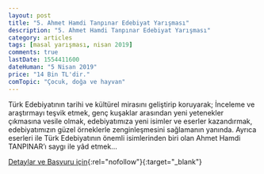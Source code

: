 ```yaml
---
layout: post
title: "5. Ahmet Hamdi Tanpınar Edebiyat Yarışması"
description: "5. Ahmet Hamdi Tanpınar Edebiyat Yarışması"
category: articles
tags: [masal yarışması, nisan 2019]
comments: true
lastDate: 1554411600
dateHuman: "5 Nisan 2019"
price: "14 Bin TL'dir."
comTopic: "Çocuk, doğa ve hayvan"
---
```


Türk Edebiyatının tarihi ve kültürel mirasını geliştirip koruyarak; İnceleme ve araştırmayı teşvik etmek,
genç kuşaklar arasından yeni yetenekler çıkmasına vesile olmak, edebiyatımıza yeni isimler ve eserler
kazandırmak, edebiyatımızın güzel örneklerle zenginleşmesini sağlamanın yanında. Ayrıca eserleri ile Türk
Edebiyatının önemli isimlerinden biri olan Ahmet Hamdi TANPINAR’ı saygı ile yâd etmek…

[Detaylar ve Başvuru için](http://www.kepezkultur.com/uploads/other/AHMET_HAMDI_TANPINAR_EDEBIYAT_YARISMASI_2018.pdf?utm_source=edebiyatyarismalari.com&utm_medium=affiliate&utm_campaign=cpc){:rel="nofollow"}{:target="_blank"}